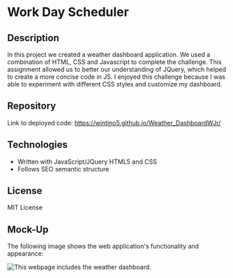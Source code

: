# Work Day Scheduler

## Description

In this project we created a weather dashboard application. We used a combination of HTML, CSS and Javascript to complete the challenge. This assignment allowed us to better our understanding of JQuery, which helped to create a more concise code in JS.
I enjoyed this challenge because I was able to experiment with different CSS styles and customize my dashboard. 

## Repository

Link to deployed code: https://wintino5.github.io/Weather_DashboardWJr/

## Technologies

- Written with JavaScript/JQuery HTML5 and CSS
- Follows SEO semantic structure

## License

MIT License

## Mock-Up

The following image shows the web application's functionality and appearance:

![This webpage includes the weather dashboard.](./assets/images/#2Weather_Dashboard.png)

